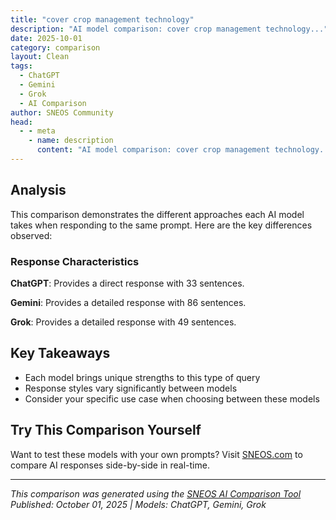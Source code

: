 ```yaml
---
title: "cover crop management technology"
description: "AI model comparison: cover crop management technology..."
date: 2025-10-01
category: comparison
layout: Clean
tags:
  - ChatGPT
  - Gemini
  - Grok
  - AI Comparison
author: SNEOS Community
head:
  - - meta
    - name: description
      content: "AI model comparison: cover crop management technology..."
---
```


<ChatComparison
  title="cover crop management technology"
  prompt="cover crop management technology"
  :responses='{
    "ChatGPT": "Cover crop management technology involves the use of various tools, techniques, and systems to optimize the planting, growth, maintenance, and termination of cover crops. Cover crops are plants grown primarily to improve soil health, manage soil erosion, enhance soil fertility, and support overall cropping system sustainability.\n\n### Key Components of Cover Crop Management Technology\n\n1. **Seed Selection and Quality**\n   - Development of high-quality, disease-resistant, and regionally adapted cover crop seed varieties.\n   - Seed coatings that improve germination and protect seedlings.\n\n2. **Precision Planting**\n   - Use of GPS and GIS technologies to plant cover crops efficiently and uniformly.\n   - Variable rate seeders that adjust seeding rates based on soil fertility and field conditions.\n\n3. **Soil and Environmental Monitoring**\n   - Sensors and IoT devices to monitor soil moisture, temperature, nutrient levels, and other parameters.\n   - Weather forecasting tools to optimize planting and termination timing.\n\n4. **Data Management and Decision Support Systems**\n   - Software platforms and mobile apps to plan cover crop rotations, manage schedules, and record field data.\n   - Decision-support tools that recommend specific cover crop species and management practices based on field conditions.\n\n5. **Cover Crop Termination Technologies**\n   - Mechanical methods such as rollers, crimpers, and mowers.\n   - Chemical termination using herbicides with precision application technologies.\n   - Use of smart machinery that terminates cover crops with minimal soil disturbance.\n\n6. **Integrated Pest and Weed Management**\n   - Monitoring and controlling pests and weeds in cover crop systems using remote sensing and AI-driven diagnostics.\n\n7. **Automation and Robotics**\n   - Autonomous drones and ground vehicles for planting, monitoring, and terminating cover crops.\n\n### Benefits of Using Cover Crop Management Technology\n\n- Improved efficiency and reduced labor costs.\n- Enhanced cover crop establishment and biomass production.\n- Better integration with cash crop management.\n- Increased soil health and productivity.\n- Data-driven decisions leading to sustainable farming practices.\n\n### Examples of Technologies and Tools\n\n- **John Deere Cover Crop Roller**: Mechanical crimper integrated with tractors.\n- **Climate FieldView**: Digital platform for field monitoring.\n- **Trimble Agriculture Solutions**: Precision planting and data management.\n- **DroneSeed**: Drones for aerial seeding and monitoring.\n\n### Conclusion\n\nAdopting advanced cover crop management technologies can significantly improve the success and benefits of cover cropping systems, leading to more sustainable and profitable agriculture.\n\nIf you need detailed information on any specific technology or recommendation for your region or crop system, feel free to ask!",
    "Gemini": "Cover crop management technology encompasses a wide range of tools, techniques, and strategies used to optimize the benefits of cover crops while minimizing potential drawbacks.  It\u0027s a rapidly evolving field driven by increasing interest in sustainable agriculture, soil health, and environmental stewardship. Here\u0027s a breakdown of key areas within cover crop management technology:\n\n**1.  Cover Crop Selection \u0026 Planning Tools:**\n\n*   **Species Selection Software/Apps:** These tools help farmers choose the right cover crop species or mixes based on their specific goals (e.g., nitrogen fixation, weed suppression, erosion control), climate, soil type, cropping system, and termination method. They often incorporate data from local trials and research institutions.  Examples:\n    *   **SARE\u0027s Cover Crop Decision Tool:**  A popular, free web-based tool.\n    *   **NRCS Cover Crop Selection Tools:** Region-specific guidance.\n    *   **Various private agricultural software platforms:** Integrate cover crop selection into broader farm management systems.\n*   **Seeding Rate Calculators:**  Determine optimal seeding rates based on species, planting method, and desired cover crop density.  Over-seeding is wasteful, while under-seeding can lead to poor cover crop establishment.\n*   **Rotation Planning Software:**  Integrate cover crops into overall crop rotations, considering factors like nutrient needs, pest and disease cycles, and cash crop planting dates.  Advanced tools can model the impacts of different rotations.\n*   **Remote Sensing (Satellite \u0026 Drone Imagery):** Used to assess cover crop establishment, biomass production, and nutrient uptake.  This data can inform decisions about fertilization, termination timing, and overall performance.  NDVI (Normalized Difference Vegetation Index) is a common metric derived from remote sensing.\n*   **Soil Testing and Analysis:** Understanding soil properties (nutrient levels, pH, organic matter) is crucial for selecting cover crops that will thrive and provide the desired benefits.\n*   **Climate Data Integration:**  Incorporating historical weather data and future climate projections into cover crop planning helps farmers select species and manage them in a way that is resilient to changing weather patterns.\n\n**2.  Planting \u0026 Establishment Technology:**\n\n*   **Precision Planting Equipment:**  Modified planters and drills designed to accurately seed cover crops, even into crop residue.  This includes:\n    *   **No-till drills:** Essential for planting cover crops directly into untilled soil, minimizing soil disturbance and erosion.\n    *   **Air seeders:**  Distribute seed evenly over large areas, often used for broadcasting cover crop seed.\n    *   **Interseeding Equipment:**  Plants cover crops directly into standing cash crops, extending the growing season for the cover crop.  High clearance equipment may be required.\n*   **Seed Coating \u0026 Inoculants:**\n    *   **Seed coatings:**  Improve seed flowability, protect against pests and diseases, and provide essential nutrients for germination.\n    *   **Inoculants (e.g., Rhizobia for legumes):**  Enhance nitrogen fixation by introducing beneficial microorganisms to the soil.\n*   **Broadcast Seeding Methods:**\n    *   **Aerial Seeding (Airplanes or Drones):**  Quickly seed large areas, especially useful for planting cover crops into standing crops before harvest.  Drone technology is becoming increasingly popular for smaller fields or areas with difficult access.\n    *   **Ground-Based Broadcasting:** Can be done with ATV spreaders, fertilizer spreaders, or specialized broadcasting equipment.\n*   **Variable Rate Seeding:**  Adjusts seeding rates based on soil type, topography, and other factors to optimize cover crop establishment and performance across a field.  Requires GPS and variable rate controllers.\n\n**3.  Cover Crop Management During the Growing Season:**\n\n*   **Fertilization:**  Determining the need for supplemental fertilization based on soil tests and cover crop species.  Legumes generally require little to no nitrogen fertilizer.\n*   **Weed Control:**  Selecting cover crop species and mixes that effectively suppress weeds.  In some cases, herbicides may be needed to control problem weeds that compete with the cover crop.\n*   **Pest and Disease Management:**  Monitoring cover crops for pests and diseases and implementing appropriate control measures if necessary.  Choosing resistant varieties can help minimize problems.\n*   **Grazing Management:**  Using livestock to graze cover crops. Requires careful planning to avoid overgrazing and ensure that the cover crop provides the desired benefits.  Electric fencing and rotational grazing systems are commonly used.\n*   **Mowing or Rolling:**  Suppresses excessive growth, promotes tillering, and manages flowering.  Can be used to prepare cover crops for termination.\n*   **Irrigation (if necessary):**  Ensuring adequate moisture for cover crop establishment and growth, especially in dry regions.\n\n**4.  Cover Crop Termination Technology:**\n\n*   **Mechanical Termination:**\n    *   **Roller-Crimpers:**  Flatten and crimp cover crops, effectively killing them without tillage.  Timing is critical for successful termination.  Different roller-crimper designs exist for various cover crop types and field conditions.\n    *   **Mowing:**  Can be effective for terminating some cover crops, especially grasses.  Multiple mowings may be required.\n    *   **Tillage:**  While counter to no-till principles, tillage is sometimes used to terminate cover crops, especially when other methods are not feasible.\n*   **Chemical Termination (Herbicides):**  Using herbicides to kill cover crops.  Glyphosate is a common choice, but other herbicides may be used depending on the cover crop species and local regulations.  Herbicide resistance is a growing concern.\n*   **Thermal Termination (Flame Weeding):** Using propane-fueled torches to quickly terminate cover crops. Best suited for small areas or specific applications.\n*   **Biological Termination:**\n    *   **Allelopathic Effects:**  Selecting cover crop species that release chemicals that suppress the growth of other plants (including weeds and subsequent crops).\n    *   **Fungal Pathogens:**  Researching and utilizing fungal pathogens to selectively control specific cover crop species.\n*   **Precision Herbicide Application:** Using GPS-guided sprayers to apply herbicides only where needed, minimizing herbicide use and off-target drift.\n\n**5.  Data Management \u0026 Analytics:**\n\n*   **Farm Management Software:**  Platforms that integrate cover crop data with other farm records, allowing farmers to track costs, yields, and environmental benefits.\n*   **Yield Monitors \u0026 Mapping:**  Assess the impact of cover crops on subsequent cash crop yields.\n*   **Soil Health Monitoring Tools:**  Track changes in soil health indicators (e.g., organic matter, aggregate stability, microbial activity) over time to evaluate the long-term benefits of cover crops.  These tools can range from simple visual assessments to sophisticated laboratory analyses.\n*   **Data Analysis \u0026 Modeling:**  Using statistical techniques and simulation models to analyze cover crop data and predict the impact of different management practices.\n\n**Key Trends \u0026 Innovations:**\n\n*   **Increased Use of Cover Crop Mixtures:**  Diversifying cover crop plantings to achieve multiple benefits.\n*   **Interseeding Technologies:**  Advancements in equipment and techniques for interseeding cover crops into standing cash crops.\n*   **Drone-Based Applications:**  Using drones for seeding, scouting, and applying treatments to cover crops.\n*   **Precision Agriculture Technologies:**  Integrating GPS, sensors, and variable rate technologies to optimize cover crop management.\n*   **Development of New Cover Crop Varieties:**  Breeding cover crop varieties that are better adapted to specific environments and cropping systems.\n*   **Focus on Soil Health:**  Growing awareness of the importance of soil health and the role of cover crops in improving soil quality.\n*   **Carbon Sequestration Incentives:**  Emerging carbon markets are creating incentives for farmers to adopt cover cropping practices that sequester carbon in the soil.\n\n**Challenges:**\n\n*   **Cost of Implementation:**  Cover crop seed, planting equipment, and termination costs can be significant.\n*   **Management Complexity:**  Managing cover crops requires careful planning and attention to detail.\n*   **Potential for Yield Drag:**  If not managed properly, cover crops can sometimes reduce subsequent cash crop yields.\n*   **Limited Information and Extension Support:**  Farmers may lack access to the information and technical assistance they need to successfully implement cover cropping.\n*   **Climate Variability:**  Changing weather patterns can make it difficult to predict cover crop performance.\n*   **Herbicide Resistance in Weeds:** The over reliance on herbicides for termination can accelerate herbicide resistance in weed populations.\n\nCover crop management technology is constantly evolving. Farmers need to stay informed about the latest advancements to maximize the benefits of cover crops and improve the sustainability of their farming operations. Consult with local extension agents, agricultural researchers, and experienced cover crop farmers for guidance.\n",
    "Grok": "Cover crop management technology refers to the tools, systems, and practices used to effectively plant, manage, and terminate cover crops in agricultural systems. Cover crops are non-commercial crops grown primarily to improve soil health, reduce erosion, manage weeds, enhance biodiversity, and improve water retention. Managing them efficiently requires a combination of traditional agricultural knowledge and modern technology to maximize their benefits while minimizing labor and costs.\n\nHere are the key aspects of cover crop management technology:\n\n### 1. **Precision Agriculture Tools for Cover Crop Management**\n   - **Variable Rate Seeding (VRS):** Advanced planters equipped with GPS and sensors allow farmers to plant cover crops at variable rates based on soil type, topography, or other field-specific data. This ensures optimal seed placement and reduces waste.\n   - **Drones and Remote Sensing:** Drones equipped with multispectral cameras or sensors can monitor cover crop growth, health, and biomass. They help assess the effectiveness of the cover crop in real-time and identify areas needing attention (e.g., poor germination or pest issues).\n   - **Satellite Imagery and Data Analytics:** Platforms like Climate FieldView or John Deere Operations Center integrate satellite imagery to track cover crop performance, soil moisture levels, and nutrient cycling over large areas.\n   - **Soil Sensors:** IoT-enabled soil sensors provide data on moisture, temperature, and nutrient levels, helping farmers decide the best time to plant or terminate cover crops.\n\n### 2. **Cover Crop Selection and Decision Tools**\n   - **Digital Decision Platforms:** Software tools like the Midwest Cover Crops Council (MCCC) Selector Tool or USDA\u2019s Cover Crop Chart help farmers choose the right cover crop species based on climate, soil type, cropping system, and goals (e.g., erosion control, nitrogen fixation).\n   - **Mobile Apps:** Apps like Cover Crop Coach or MyLand provide recommendations for species selection, planting dates, and management practices tailored to specific regions or field conditions.\n\n### 3. **Planting Technology**\n   - **No-Till Drills and Planters:** Specialized equipment like no-till drills or interseeders are designed to plant cover crops directly into existing crop residues or standing crops without disturbing the soil, preserving soil structure and reducing erosion.\n   - **Interseeding Technology:** Advanced machinery allows farmers to plant cover crops between rows of cash crops (e.g., corn or soybeans) while the main crop is still growing, extending the growing window for cover crops.\n   - **Broadcast and Aerial Seeding:** For large-scale operations, technologies like broadcast spreaders or aerial seeding via drones or airplanes can quickly plant cover crops over vast areas, especially in tight planting windows.\n\n### 4. **Termination and Incorporation Technology**\n   - **Roller-Crimpers:** These tools mechanically terminate cover crops by rolling and crimping them, creating a mulch layer that suppresses weeds and retains soil moisture without the need for herbicides.\n   - **Herbicide Application Technology:** Precision sprayers with GPS and nozzle control minimize herbicide use by targeting specific areas for cover crop termination, reducing environmental impact.\n   - **Tillage Equipment:** Advanced tillage tools with adjustable settings can incorporate cover crop residue into the soil to enhance organic matter while minimizing soil disturbance.\n\n### 5. **Monitoring and Management Software**\n   - **Farm Management Systems (FMS):** Platforms like Granular or Trimble Ag Software integrate cover crop data with other farm operations, providing insights into costs, benefits, and long-term soil health improvements.\n   - **Carbon Tracking Tools:** As cover crops play a role in carbon sequestration, tools like Indigo Ag\u2019s Carbon program or Bayer\u2019s Carbon Initiative help farmers track and monetize carbon credits by quantifying the impact of cover crops on greenhouse gas reductions.\n\n### 6. **Innovations in Cover Crop Genetics and Biotech**\n   - **Improved Cover Crop Varieties:** Biotechnology is being used to develop cover crop varieties with enhanced traits, such as faster growth, deeper roots for improved soil structure, or higher nitrogen fixation rates.\n   - **Biostimulants and Inoculants:** Products like rhizobia inoculants for legumes or microbial biostimulants can enhance cover crop performance by improving nutrient uptake or disease resistance.\n\n### 7. **Integration with Autonomous and Robotic Systems**\n   - **Autonomous Tractors and Implements:** Self-driving tractors equipped with cover crop seeding or termination tools can operate with minimal human intervention, improving efficiency and reducing labor costs.\n   - **Robotic Weed Control:** Emerging robotic systems can target weeds in cover crop fields without damaging the cover crop itself, reducing reliance on chemical controls.\n\n### Benefits of Cover Crop Management Technology\n   - **Improved Efficiency:** Automation and precision tools reduce labor and input costs.\n   - **Enhanced Soil Health:** Data-driven decisions ensure cover crops are managed to maximize benefits like organic matter addition and erosion control.\n   - **Environmental Sustainability:** Optimized management reduces herbicide and fertilizer use, improving water quality and reducing greenhouse gas emissions.\n   - **Economic Returns:** Better management can lead to higher yields in cash crops due to improved soil conditions and opportunities for carbon credit programs.\n\n### Challenges\n   - **Cost of Technology:** High upfront costs for precision equipment, drones, or software can be a barrier for smaller farmers.\n   - **Learning Curve:** Farmers may need training to effectively use advanced tools and interpret data.\n   - **Regional Variability:** Cover crop management must be tailored to local climates, soils, and cropping systems, requiring adaptable technologies.\n   - **Integration Issues:** Combining cover crops with existing farming practices can be logistically challenging, especially in regions with short growing seasons.\n\n### Future Trends\n   - **AI and Machine Learning:** Predictive models will help farmers anticipate cover crop performance, optimal termination times, and long-term soil health impacts.\n   - **Climate-Smart Agriculture:** Governments and organizations are increasingly funding technologies that support cover crops as part of sustainable farming practices.\n   - **Collaborative Platforms:** Shared data networks among farmers, researchers, and agribusinesses will improve cover crop management strategies through collective insights.\n\nCover crop management technology continues to evolve, driven by the need for sustainable agriculture and resilience against climate change. By adopting these tools, farmers can maximize the ecological and economic benefits of cover crops while minimizing challenges associated with their integration into traditional farming systems."
  }'
  published-date="16:30"
/>

## Analysis

This comparison demonstrates the different approaches each AI model takes when responding to the same prompt. Here are the key differences observed:

### Response Characteristics

**ChatGPT**: Provides a direct response with 33 sentences. 

**Gemini**: Provides a detailed response with 86 sentences. 

**Grok**: Provides a detailed response with 49 sentences. 

## Key Takeaways

- Each model brings unique strengths to this type of query
- Response styles vary significantly between models
- Consider your specific use case when choosing between these models

## Try This Comparison Yourself

Want to test these models with your own prompts? Visit [SNEOS.com](https://sneos.com) to compare AI responses side-by-side in real-time.

---

*This comparison was generated using the [SNEOS AI Comparison Tool](https://sneos.com)*
*Published: October 01, 2025 | Models: ChatGPT, Gemini, Grok*

